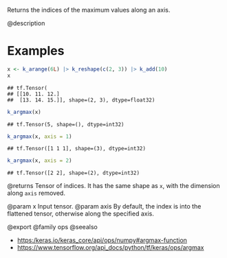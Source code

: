 Returns the indices of the maximum values along an axis.

@description

# Examples

```r
x <- k_arange(6L) |> k_reshape(c(2, 3)) |> k_add(10)
x
```

```
## tf.Tensor(
## [[10. 11. 12.]
##  [13. 14. 15.]], shape=(2, 3), dtype=float32)
```

```r
k_argmax(x)
```

```
## tf.Tensor(5, shape=(), dtype=int32)
```

```r
k_argmax(x, axis = 1)
```

```
## tf.Tensor([1 1 1], shape=(3), dtype=int32)
```

```r
k_argmax(x, axis = 2)
```

```
## tf.Tensor([2 2], shape=(2), dtype=int32)
```

@returns
Tensor of indices. It has the same shape as `x`, with the dimension
along `axis` removed.

@param x Input tensor.
@param axis By default, the index is into the flattened tensor, otherwise
    along the specified axis.

@export
@family ops
@seealso
+ <https:/keras.io/keras_core/api/ops/numpy#argmax-function>
+ <https://www.tensorflow.org/api_docs/python/tf/keras/ops/argmax>
